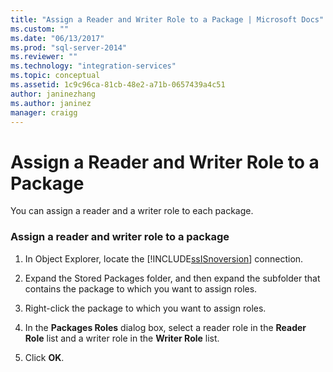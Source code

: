 ```yaml
---
title: "Assign a Reader and Writer Role to a Package | Microsoft Docs"
ms.custom: ""
ms.date: "06/13/2017"
ms.prod: "sql-server-2014"
ms.reviewer: ""
ms.technology: "integration-services"
ms.topic: conceptual
ms.assetid: 1c9c96ca-81cb-48e2-a71b-0657439a4c51
author: janinezhang
ms.author: janinez
manager: craigg
---
```

# Assign a Reader and Writer Role to a Package
  You can assign a reader and a writer role to each package.  
  
### Assign a reader and writer role to a package  
  
1.  In Object Explorer, locate the [!INCLUDE[ssISnoversion](../includes/ssisnoversion-md.md)] connection.  
  
2.  Expand the Stored Packages folder, and then expand the subfolder that contains the package to which you want to assign roles.  
  
3.  Right-click the package to which you want to assign roles.  
  
4.  In the **Packages Roles** dialog box, select a reader role in the **Reader Role** list and a writer role in the **Writer Role** list.  
  
5.  Click **OK**.  
  
  
